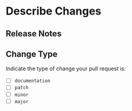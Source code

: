 # Describe Changes

## Release Notes

## Change Type

Indicate the type of change your pull request is:

- [ ] `documentation`
- [ ] `patch`
- [ ] `minor`
- [ ] `major`
